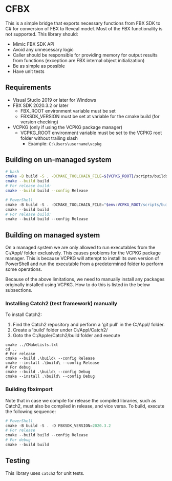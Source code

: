 # CFBX

This is a simple bridge that exports necessary functions from FBX SDK to C# for conversion of FBX to Reveal model.
Most of the FBX functionality is not supported. This library should:

- Mimic FBX SDK API
- Avoid any unnecessary logic
- Caller should be responsible for providing memory for output results from functions (exception are FBX internal object initialization)
- Be as simple as possible
- Have unit tests

## Requirements

- Visual Studio 2019 or later for Windows
- FBX SDK 2020.3.2 or later
  - FBX_ROOT environment variable must be set
  - FBXSDK_VERSION must be set at variable for the cmake build (for version checking)
- VCPKG (only if using the VCPKG package manager)
  - VCPKG_ROOT environment variable must be set to the VCPKG root folder without trailing slash
    - Example: `C:\Users\username\vcpkg`

## Building on un-managed system

```bash
# bash
cmake -B build -S . -DCMAKE_TOOLCHAIN_FILE=${VCPKG_ROOT}/scripts/buildsystems/vcpkg.cmake -D FBXSDK_VERSION=2020.3.2
cmake --build build
# For release build:
cmake --build build --config Release
```

```ps1
# PowerShell
cmake -B build -S . -DCMAKE_TOOLCHAIN_FILE="$env:VCPKG_ROOT/scripts/buildsystems/vcpkg.cmake"
cmake --build build
# For release build:
cmake --build build --config Release
```

## Building on managed system

On a managed system we are only allowed to run executables from the C:/Appl/ folder exclusively. This causes problems for the VCPKG package manager. This is because VCPKG will attempt to install its own version of PowerShell and run the executable from a predetermined folder to perform some operations.

Because of the above limitations, we need to manually install any packages originally installed using VCPKG. How to do this is listed in the below subsections.

### Installing Catch2 (test framework) manually

To install Catch2:
1. Find the Catch2 repository and perform a 'git pull' in the C:/Appl/ folder.
2. Create a 'build' folder under C:/Appl/Catch2/
3. Goto the C:/Apple/Catch2/build folder and execute
```
cmake ../CMakeLists.txt
cd ..
# For release
cmake --build .\build\ --config Release
cmake --install .\build\ --config Release
# For debug
cmake --build .\build\ --config Debug
cmake --install .\build\ --config Debug
```

### Building fbximport

Note that in case we compile for release the compiled libraries, such as Catch2, must also be compiled in release, and vice versa. To build, execute the following sequence:
```ps1
# PowerShell
cmake -B build -S . -D FBXSDK_VERSION=2020.3.2
# For release
cmake --build build --config Release
# For debug
cmake --build build
```

## Testing

This library uses `catch2` for unit tests.
